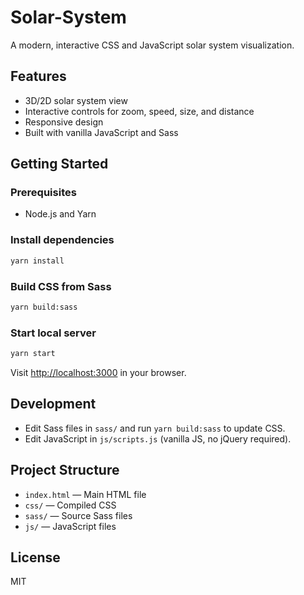 # Solar-System

A modern, interactive CSS and JavaScript solar system visualization.

## Features
- 3D/2D solar system view
- Interactive controls for zoom, speed, size, and distance
- Responsive design
- Built with vanilla JavaScript and Sass

## Getting Started

### Prerequisites
- Node.js and Yarn

### Install dependencies
```sh
yarn install
```

### Build CSS from Sass
```sh
yarn build:sass
```

### Start local server
```sh
yarn start
```
Visit [http://localhost:3000](http://localhost:3000) in your browser.

## Development
- Edit Sass files in `sass/` and run `yarn build:sass` to update CSS.
- Edit JavaScript in `js/scripts.js` (vanilla JS, no jQuery required).

## Project Structure
- `index.html` — Main HTML file
- `css/` — Compiled CSS
- `sass/` — Source Sass files
- `js/` — JavaScript files

## License
MIT
